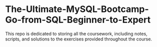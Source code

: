 # The-Ultimate-MySQL-Bootcamp-Go-from-SQL-Beginner-to-Expert
 This repo is dedicated to storing all the coursework, including notes, scripts, and solutions to the exercises provided throughout the course. 
